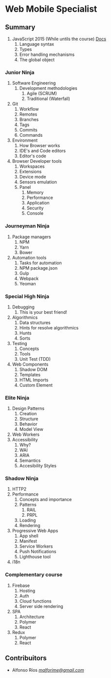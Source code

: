 # Web Mobile Specialist

## Summary

1. JavaScript 2015 (While untils the course)
   [Docs](https://developer.mozilla.org/bm/docs/Web/JavaScript)
    1. Language syntax
    1. Types
    1. Error handling mechanisms
    1. The global object

### Junior Ninja

1. Software Engineering
    1. Development methodologies
        1. Agile (SCRUM)
        1. Traditional (Waterfall)
1. Git
    1. Workflow
    1. Remotes
    1. Branches
    1. Tags
    1. Commits
    1. Commands
1. Environment
    1. How Browser works
    1. IDE's and Code editors
    1. Editor's code
1. Browser Developer tools
    1. Workspaces
    1. Extensions
    1. Device mode
    1. Sensors emulation
    1. Panel
        1. Memory
        1. Performance
        1. Application
        1. Security
        1. Console
### Journeyman Ninja

1. Package managers
    1. NPM
    1. Yarn
    1. Bower
1. Automation tools
    1. Tasks for automation
    1. NPM package.json
    1. Gulp
    1. Webpack
    1. Yeoman
    
### Special High Ninja

1. Debugging
    1. This is your best friend!
1. Algorithmics
    1. Data structures
    1. Hints for resolve algorithmics
    1. Hunts
    1. Sorts
1. Testing
    1. Concepts
    1. Tools
    1. Unit Test (TDD)
1. Web Components
    1. Shadow DOM
    1. Templates
    1. HTML Imports
    1. Custom Element
    
### Elite Ninja

1. Design Patterns
    1. Creation
    2. Structure
    3. Behavior
    4. Model View
1. Web Workers
1. Accessibility
    1. Why?
    1. WAI
    1. ARIA
    1. Semantics
    1. Accesibility Styles
    
### Shadow Ninja

1. HTTP2
1. Performance
    1. Concepts and importance
    1. Patterns
        1. RAIL
        1. PRPL
    1. Loading
    1. Rendering
1. Progressive Web Apps
    1. App shell
    1. Manifest
    1. Service Workers
    1. Push Notifications
    1. Lighthouse tool
1. i18n
### Complementary course
1. Firebase
    1. Hosting
    1. Auth
    1. Cloud functions
    1. Server side rendering
1. SPA
    1. Architecture
    1. Polymer
    1. React
1. Redux
    1. Polymer
    1. React

## Contribuitors

-   Alfonso Ríos _*<malforime@gmail.com>*_

